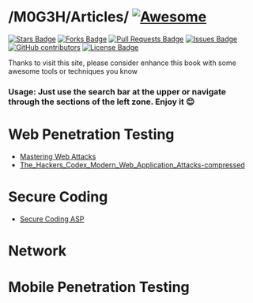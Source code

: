 
# /M0G3H/Articles/ [![Awesome](https://cdn.jsdelivr.net/gh/sindresorhus/awesome@d7305f38d29fed78fa85652e3a63e154dd8e8829/media/badge.svg)](https://github.com/sindresorhus/awesome#readme)

<a href="https://github.com/M0G3H/Articles/edit/main/README.md/stargazers"><img src="https://img.shields.io/github/stars/abhisheknaiidu/awesome-github-profile-readme" alt="Stars Badge"/></a>
<a href="https://github.com/M0G3H/Articles/edit/main/README.md/network/members"><img src="https://img.shields.io/github/forks/abhisheknaiidu/awesome-github-profile-readme" alt="Forks Badge"/></a>
<a href="https://github.com/M0G3H/Articles/edit/main/README.md/pulls"><img src="https://img.shields.io/github/issues-pr/abhisheknaiidu/awesome-github-profile-readme" alt="Pull Requests Badge"/></a>
<a href="https://github.com/M0G3H/Articles/edit/main/README.md/issues"><img src="https://img.shields.io/github/issues/abhisheknaiidu/awesome-github-profile-readme" alt="Issues Badge"/></a>
<a href="https://github.com/M0G3H/Articles/edit/main/README.md/graphs/contributors"><img alt="GitHub contributors" src="https://img.shields.io/github/contributors/abhisheknaiidu/awesome-github-profile-readme?color=2b9348"></a>
<a href="https://github.com/M0G3H/Articles/edit/main/README.md/blob/master/LICENSE"><img src="https://img.shields.io/github/license/abhisheknaiidu/awesome-github-profile-readme?color=2b9348" alt="License Badge"/></a>


Thanks to visit this site, please consider enhance this book with some awesome tools or techniques you know

### **Usage: Just use the search bar at the upper or navigate through the sections of the left zone. Enjoy it** :blush:&#x20;

# Web Penetration Testing 

* [Mastering Web Attacks](https://github.com/M0G3H/Articles/blob/main/Mastering%20Web%20Attacks.pdf)
* [The_Hackers_Codex_Modern_Web_Application_Attacks-compressed](https://github.com/M0G3H/Articles/blob/main/The_Hackers_Codex_Modern_Web_Application_Attacks-compressed.pdf)

# Secure Coding

* [Secure Coding ASP](https://github.com/M0G3H/Articles/blob/main/Secure%20Coding%20ASP.pdf)

# Network

# Mobile Penetration Testing 
